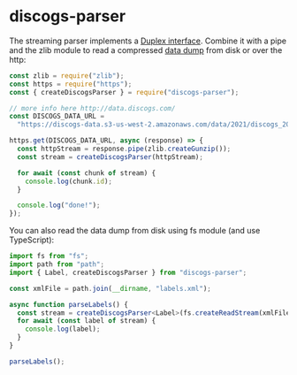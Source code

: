# discogs-parser

The streaming parser implements a [Duplex interface](https://nodejs.org/api/stream.html#stream_duplex_and_transform_streams). Combine it with a pipe and the zlib module to read a compressed [data dump](http://data.discogs.com/) from disk or over the http:

```javascript
const zlib = require("zlib");
const https = require("https");
const { createDiscogsParser } = require("discogs-parser");

// more info here http://data.discogs.com/
const DISCOGS_DATA_URL =
  "https://discogs-data.s3-us-west-2.amazonaws.com/data/2021/discogs_20210501_artists.xml.gz";

https.get(DISCOGS_DATA_URL, async (response) => {
  const httpStream = response.pipe(zlib.createGunzip());
  const stream = createDiscogsParser(httpStream);

  for await (const chunk of stream) {
    console.log(chunk.id);
  }

  console.log("done!");
});
```

You can also read the data dump from disk using fs module (and use TypeScript):

```typescript
import fs from "fs";
import path from "path";
import { Label, createDiscogsParser } from "discogs-parser";

const xmlFile = path.join(__dirname, "labels.xml");

async function parseLabels() {
  const stream = createDiscogsParser<Label>(fs.createReadStream(xmlFile));
  for await (const label of stream) {
    console.log(label);
  }
}

parseLabels();
```
